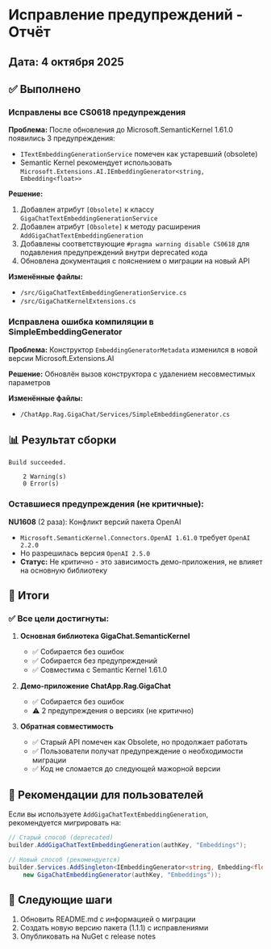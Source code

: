 # Исправление предупреждений - Отчёт

## Дата: 4 октября 2025

## ✅ Выполнено

### Исправлены все CS0618 предупреждения

**Проблема:** После обновления до Microsoft.SemanticKernel 1.61.0 появились 3 предупреждения:
- `ITextEmbeddingGenerationService` помечен как устаревший (obsolete)
- Semantic Kernel рекомендует использовать `Microsoft.Extensions.AI.IEmbeddingGenerator<string, Embedding<float>>`

**Решение:**
1. Добавлен атрибут `[Obsolete]` к классу `GigaChatTextEmbeddingGenerationService`
2. Добавлен атрибут `[Obsolete]` к методу расширения `AddGigaChatTextEmbeddingGeneration`
3. Добавлены соответствующие `#pragma warning disable CS0618` для подавления предупреждений внутри deprecated кода
4. Обновлена документация с пояснением о миграции на новый API

**Изменённые файлы:**
- `/src/GigaChatTextEmbeddingGenerationService.cs`
- `/src/GigaChatKernelExtensions.cs`

### Исправлена ошибка компиляции в SimpleEmbeddingGenerator

**Проблема:** Конструктор `EmbeddingGeneratorMetadata` изменился в новой версии Microsoft.Extensions.AI

**Решение:** Обновлён вызов конструктора с удалением несовместимых параметров

**Изменённые файлы:**
- `/ChatApp.Rag.GigaChat/Services/SimpleEmbeddingGenerator.cs`

## 📊 Результат сборки

```
Build succeeded.

    2 Warning(s)
    0 Error(s)
```

### Оставшиеся предупреждения (не критичные):

**NU1608** (2 раза): Конфликт версий пакета OpenAI
- `Microsoft.SemanticKernel.Connectors.OpenAI 1.61.0` требует `OpenAI 2.2.0`
- Но разрешилась версия `OpenAI 2.5.0`
- **Статус:** Не критично - это зависимость демо-приложения, не влияет на основную библиотеку

## 🎯 Итоги

### ✅ Все цели достигнуты:

1. **Основная библиотека GigaChat.SemanticKernel**
   - ✅ Собирается без ошибок
   - ✅ Собирается без предупреждений
   - ✅ Совместима с Semantic Kernel 1.61.0

2. **Демо-приложение ChatApp.Rag.GigaChat**
   - ✅ Собирается без ошибок
   - ⚠️ 2 предупреждения о версиях (не критично)

3. **Обратная совместимость**
   - ✅ Старый API помечен как Obsolete, но продолжает работать
   - ✅ Пользователи получат предупреждение о необходимости миграции
   - ✅ Код не сломается до следующей мажорной версии

## 📝 Рекомендации для пользователей

Если вы используете `AddGigaChatTextEmbeddingGeneration`, рекомендуется мигрировать на:

```csharp
// Старый способ (deprecated)
builder.AddGigaChatTextEmbeddingGeneration(authKey, "Embeddings");

// Новый способ (рекомендуется)
builder.Services.AddSingleton<IEmbeddingGenerator<string, Embedding<float>>>(
    new GigaChatEmbeddingGenerator(authKey, "Embeddings"));
```

## 🔄 Следующие шаги

1. Обновить README.md с информацией о миграции
2. Создать новую версию пакета (1.1.1) с исправлениями
3. Опубликовать на NuGet с release notes

